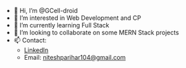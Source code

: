 - 👋 Hi, I’m @GCell-droid  
- 👀 I’m interested in Web Development and CP  
- 🌱 I’m currently learning Full Stack  
- 💞️ I’m looking to collaborate on some MERN Stack projects  
- 📫 Contact:  
  - [LinkedIn](https://www.linkedin.com/in/nitesh-parihar-530415171/)  
  - Email: [niteshparihar104@gmail.com](mailto:niteshparihar104@gmail.com)  

<!---  
GCell-droid/GCell-droid is a ✨ special ✨ repository because its `README.md` (this file) appears on your GitHub profile.  
You can click the Preview link to take a look at your changes.  
--->
